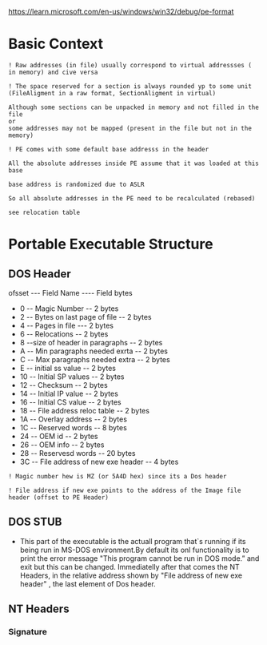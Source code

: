 
https://learn.microsoft.com/en-us/windows/win32/debug/pe-format


# Basic Context

```
! Raw addresses (in file) usually correspond to virtual addressses ( in memory) and cive versa

```
```
! The space reserved for a section is always rounded yp to some unit (FileAligment in a raw format, SectionAligment in virtual)

Although some sections can be unpacked in memory and not filled in the file
or
some addresses may not be mapped (present in the file but not in the memory)

```

```
! PE comes with some default base addresss in the header

All the absolute addresses inside PE assume that it was loaded at this base

base address is randomized due to ASLR

So all absolute addresses in the PE need to be recalculated (rebased)

see relocation table

```



# Portable Executable Structure

## DOS Header

ofsset  --- Field Name  ---- Field bytes
- 0 --   Magic Number  -- 2 bytes
- 2 -- Bytes on last page of file -- 2 bytes
- 4 -- Pages in file --- 2 bytes
- 6 -- Relocations -- 2 bytes
- 8 --size of header in paragraphs -- 2 bytes
- A -- Min paragraphs needed exrta -- 2 bytes
- C -- Max paragraphs needed extra -- 2 bytes
- E -- initial ss value -- 2 bytes 
- 10 -- Initial SP values -- 2 bytes
- 12 -- Checksum -- 2 bytes
- 14 -- Initial IP value -- 2 bytes
- 16 -- Initial CS value -- 2 bytes
- 18 -- File address reloc table -- 2 bytes
- 1A -- Overlay address -- 2 bytes
- 1C -- Reserved words -- 8 bytes
- 24 -- OEM id -- 2 bytes
- 26 -- OEM info -- 2 bytes
- 28 -- Reservesd words -- 20 bytes
- 3C -- File address of new exe header -- 4 bytes

```
! Magic number hew is MZ (or 5A4D hex) since its a Dos header 
```

```
! File address if new exe points to the address of the Image file header (offset to PE Header)
```


## DOS STUB

- This part of the executable is the actuall program that`s running if its being run in MS-DOS environment.By default its onl functionality is to print the error message "This program cannot be run in DOS mode.” and exit but this can be changed. Immediatelly after that comes the NT Headers, in the relative address shown by "File address of new exe header" , the last element of Dos header.


## NT Headers

### Signature

